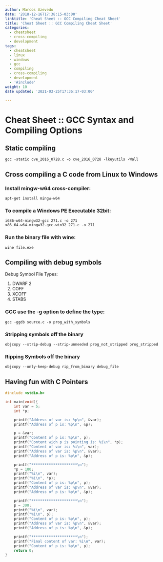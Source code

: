 ```yaml
---
author: Marcos Azevedo
date: '2018-12-16T17:38:15-03:00'
linktitle: 'Cheat Sheet :: GCC Compiling Cheat Sheet'
title: 'Cheat Sheet :: GCC Compiling Cheat Sheet'
categories:
  - cheatsheet
  - cross-compiling
  - development
tags:
  - cheatsheet
  - linux
  - windows
  - gcc
  - compiling
  - cross-compiling
  - development
  - '#include'
weight: 10
date updated: '2021-03-25T17:36:17-03:00'

---
```



# Cheat Sheet :: GCC Syntax and Compiling Options 

## Static compiling
```
gcc -static cve_2016_0728.c -o cve_2016_0728 -lkeyutils -Wall
```

## Cross compiling a C code from Linux to Windows
### Install mingw-w64 cross-compiler:
```
apt-get install mingw-w64
```

### To compile a Windows PE Executable 32bit:
```
i686-w64-mingw32-gcc 271.c -o 271
x86_64-w64-mingw32-gcc-win32 271.c -o 271
```

### Run the binary file with **wine**:
```
wine file.exe
```

## Compiling with debug symbols
Debug Symbol File Types:
1. DWARF 2
2. COFF
3. XCOFF
4. STABS

### GCC use the -g option to define the type:
```
gcc -ggdb source.c -o prog_with_symbols
```

### Stripping symbols off the binary
```
objcopy --strip-debug --strip-unneeded prog_not_stripped prog_stripped
```

### Ripping Symbols off the binary
```
objcopy --only-keep-debug rip_from_binary debug_file
```

## Having fun with C Pointers
```C
#include <stdio.h>

int main(void){
    int var = 5;
    int *p;

    printf("Address of var is: %p\n", &var);
    printf("Address of p is: %p\n", &p);

    p = &var;
    printf("Content of p is: %p\n", p);
    printf("Content wich p is pointing is: %i\n", *p);
    printf("Content of var is: %i\n", var);
    printf("Address of var is: %p\n", &var);
    printf("Address of p is: %p\n", &p);

    printf("*********************\n");
    *p = 100;
    printf("%i\n", var);
    printf("%i\n", *p);
    printf("Content of p is: %p\n", p);
    printf("Address of var is: %p\n", &var);
    printf("Address of p is: %p\n", &p);

    printf("*********************\n");
    p = 300;
    printf("%i\n", var);
    printf("%i\n", p);
    printf("Content of p is: %p\n", p);
    printf("Address of var is: %p\n", &var);
    printf("Address of p is: %p\n", &p);

    printf("*********************\n");
    printf("Final content of var: %i\n", var);
    printf("Content of p is: %p\n", p);
    return 0;
}
```
